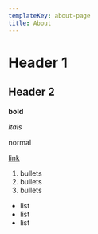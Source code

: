 ```yaml
---
templateKey: about-page
title: About
---
```


# Header 1

## Header 2

**bold**

_itals_

normal

[link](http://www.google.com)

1. bullets
2. bullets
3. bullets

* list
* list
* list
